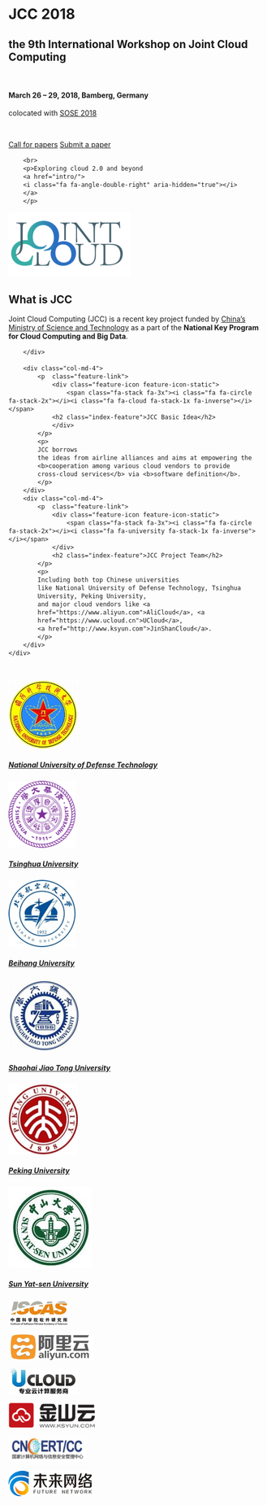 <div class="jumbotron">
        <h1>JCC 2018</h1>
        <h2>the 9th International Workshop on Joint Cloud Computing</h1>
        <br>
        <h4>March 26 – 29, 2018, Bamberg, Germany</h4>
        <p>colocated with <a
        href="http://sose-conference.net">SOSE 2018</a></p>
        <br>
        <p> 
        <a class="btn btn-primary btn-lg" href="cfp/" role="button">
        <i class="fa fa-paper-plane" aria-hidden="true"></i>
        Call for papers</a>
        <a class="btn btn-default btn-lg"
        href="https://easychair.org/conferences/?conf=jcc2018" role="button">
        <i class="fa fa-cloud-upload" aria-hidden="true"></i>
        Submit a paper</a>  </p>

        <br>
        <p>Exploring cloud 2.0 and beyond 
        <a href="intro/">
        <i class="fa fa-angle-double-right" aria-hidden="true"></i>
        </a>
        </p>

</div>


<div class="container">
    <div class="row">
        <div class="col-md-4">
            <p  class="feature-link">
                <div class="feature-icon feature-icon-static">
                    <span class="fa-stack fa-3x">
                    <img src="img/jcc.png" height="90%" alt="JCC img">
                    </span>
                <h2 class="index-feature">What is JCC</h2>
                </div>
            </p>
            <p> 
            Joint Cloud Computing (JCC) is a recent key project funded by <a href="http://www.most.gov.cn">China’s
            Ministry of Science and Technology</a> as a part of the <b>National
            Key Program for Cloud Computing and Big Data</b>.  
            </p>
 
        </div>
 
        <div class="col-md-4">
            <p  class="feature-link">
                <div class="feature-icon feature-icon-static">
                    <span class="fa-stack fa-3x"><i class="fa fa-circle fa-stack-2x"></i><i class="fa fa-cloud fa-stack-1x fa-inverse"></i> </span>
                <h2 class="index-feature">JCC Basic Idea</h2>
                </div>
            </p>
            <p> 
            JCC borrows
            the ideas from airline alliances and aims at empowering the
            <b>cooperation among various cloud vendors to provide
            cross-cloud services</b> via <b>software definition</b>.
            </p>
        </div>
        <div class="col-md-4">
            <p  class="feature-link">
                <div class="feature-icon feature-icon-static">
                    <span class="fa-stack fa-3x"><i class="fa fa-circle fa-stack-2x"></i><i class="fa fa-university fa-stack-1x fa-inverse"></i></span>
                </div>
                <h2 class="index-feature">JCC Project Team</h2>
            </p>
            <p> 
            Including both top Chinese universities
            like National University of Defense Technology, Tsinghua
            University, Peking University, 
            and major cloud vendors like <a
            href="https://www.aliyun.com">AliCloud</a>, <a
            href="https://www.ucloud.cn">UCloud</a>,
            <a href="http://www.ksyun.com">JinShanCloud</a>. 
            </p>
        </div>
    </div>
</div>


<br>

<div class="center-container">
    <div class="row">
        <a href="http://www.nudt.edu.cn">
        <div class="col-md-2">
            <p  class="feature-link">
                <div class="feature-icon feature-icon-static">
                    <span class="fa-stack fa-2x">
                    <img src="img/nudt.png" height="90%" alt="">
                    </span>
                <h5 class="index-feature">National University of Defense Technology</h5>
                </div>
            </p>
        </div>
        </a>
        <a href="http://www.tsinghua.edu.cn">
        <div class="col-md-2">
            <p  class="feature-link">
                <div class="feature-icon feature-icon-static">
                    <span class="fa-stack fa-2x">
                    <img src="img/tsu.png" height="90%" alt="">
                    </span>
                <h5 class="index-feature">Tsinghua University</h5>
                </div>
            </p>
        </div>
        </a>
        <a href="http://www.buaa.edu.cn">
        <div class="col-md-2">
            <p  class="feature-link">
                <div class="feature-icon feature-icon-static">
                    <span class="fa-stack fa-2x">
                    <img src="img/beihang.png" height="90%" alt="">
                    </span>
                <h5 class="index-feature">Beihang University</h5>
                </div>
            </p>
        </div>
        </a>
        <a href="http://www.sjtu.edu.cn">
        <div class="col-md-2">
            <p  class="feature-link">
                <div class="feature-icon feature-icon-static">
                    <span class="fa-stack fa-2x">
                    <img src="img/sjtu.png" height="90%" alt="">
                    </span>
                <h5 class="index-feature">Shaohai Jiao Tong University</h5>
                </div>
            </p>
        </div>
        </a>
        <a href="http://www.pku.edu.cn">
        <div class="col-md-2">
            <p  class="feature-link">
                <div class="feature-icon feature-icon-static">
                    <span class="fa-stack fa-2x">
                    <img src="img/pku.png" height="90%" alt="">
                    </span>
                <h5 class="index-feature">Peking University</h5>
                </div>
            </p>
        </div>
        </a>
        <a href="http://www.sysu.edu.cn">
        <div class="col-md-2">
            <p  class="feature-link">
                <div class="feature-icon feature-icon-static">
                    <span class="fa-stack fa-2x">
                    <img src="img/zhongshan.png" height="90%" alt="">
                    </span>
                <h5 class="index-feature">Sun Yat-sen University</h5>
                </div>
            </p>
        </div>
        </a>
    </div>
</div>

<div class="center-container">
    <div class="row">
        <div class="col-md-2">
            <p  class="feature-link">
                <div class="feature-icon feature-icon-static">
                <a href="http://www.iscas.cas.cn">
                    <img src="img/iscas.png" height="50" alt="">
                </a>
                </div>
            </p>
        </div>
        <div class="col-md-2">
            <p  class="feature-link">
                <div class="feature-icon feature-icon-static">
                <a href="https://www.aliyun.com">
                    <img src="img/aliyun.png" height="50" alt="">
                </a>
                </div>
            </p>
        </div>
        <div class="col-md-2">
            <p  class="feature-link">
                <div class="feature-icon feature-icon-static">
                <a href="https://www.ucloud.cn">
                    <img src="img/ucloud.png" height="50" alt="">
                </a>
                </div>
            </p>
        </div>
        <div class="col-md-2">
            <p  class="feature-link">
                <div class="feature-icon feature-icon-static">
                <a href="http://www.ksyun.com">
                    <img src="img/jinshan.png" height="50" alt="">
                </a>
                </div>
            </p>
        </div>
        <div class="col-md-2">
            <p  class="feature-link">
                <div class="feature-icon feature-icon-static">
                <a href="http://www.cert.org.cn">
                    <img src="img/cncert.png" height="50" alt="">
                </a>
                </div>
            </p>
        </div>
        <div class="col-md-2">
            <p  class="feature-link">
                <div class="feature-icon feature-icon-static">
                <a href="http://www.fnii.cn">
                    <img src="img/futurenet.png" height="50" alt="">
                </a>
                </div>
            </p>
        </div>
    </div>
</div>
 
